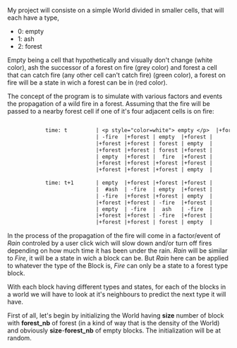 My project will consiste on a simple World divided in smaller cells, that will each have a type,
- 0: empty
- 1: ash
- 2: forest

Empty being a cell that hypothetically and visually don't change (white color), ash the successor of a forest on fire (grey color) and forest a cell that can catch fire (any other cell can't catch fire) (green color), a forest on fire will be a state in wich a forest can be in (red color).

The concept of the program is to simulate with various factors and events the propagation of a wild fire in a forest.
Assuming that the fire will be passed to a nearby forest cell if one of it's four adjacent cells is on fire:

```diff

            time: t         | <p style="color=white"> empty </p>  |+forest |+forest |+forest |
                            | -fire  |+forest | empty  |+forest | 
                            |+forest |+forest | forest | empty  |
                            |+forest |+forest | forest |+forest |
                            | empty  |+forest |  fire  |+forest |
                            |+forest |+forest |+forest |+forest |
                            |+forest |+forest |+forest | empty  |
            
            time: t+1       | empty  |+forest |+forest |+forest |
                            |  #ash  | -fire  | empty  |+forest | 
                            | -fire  |+forest |+forest | empty  |
                            |+forest |+forest | -fire  |+forest |
                            | empty  | -fire  |  ash   | -fire  |
                            |+forest |+forest | -fire  |+forest |
                            |+forest |+forest | forest | empty  |
```


In the process of the propagation of the fire will come in a factor/event of *Rain* controled by a user click wich will slow down and/or turn off fires depending on how much time it has been under the rain. *Rain* will be similar to *Fire*, it will be a state in wich a block can be. But *Rain* here can be applied to whatever the type of the Block is, *Fire* can only be a state to a forest type block.


With each block having different types and states, for each of the blocks in a world we will have to look at it's neighbours to predict the next type it will have.

First of all, let's begin by initializing the World having **size** number of block with **forest_nb** of forest (in a kind of way that is the density of the World) and obviously **size**-**forest_nb** of empty blocks. The initialization will be at random.



 
